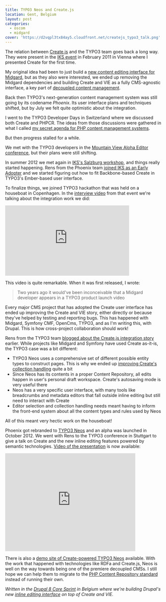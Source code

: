 ```yaml
---
title: TYPO3 Neos and Create.js
location: Gent, Belgium
layout: post
categories:
  - oscom
  - midgard
cover: 'https://d2vqpl3tx84ay5.cloudfront.net/createjs_typo3_talk.png'
---
```

The relation between [Create.js](http://createjs.org/) and the TYPO3 team goes back a long way. They were present in the [IKS event](http://www.iks-project.eu/news-and-events/press-releases/join-us-iks-semantic-interaction-hackathon-vienna-next-month) in February 2011 in Vienna where I presented Create for the first time.

My original idea had been to just build a [new content editing interface for Midgard](http://bergie.iki.fi/blog/introducing_the_midgard_create_user_interface/), but as they also were interested, we ended up removing the Midgard dependencies and building Create and VIE as a fully CMS-agnostic interface, a key part of [decoupled content management](http://bergie.iki.fi/blog/decoupling_content_management/).

Back then TYPO3's next-generation content management system was still going by its codename _Phoenix_. Its user interface plans and techniques shifted, but by July we felt quite optimistic about the integration.

I went to the TYPO3 Developer Days in Switzerland where we discussed both Create and PHPCR. The ideas from those discussions were gathered in what I called [my secret agenda for PHP content management systems](http://bergie.iki.fi/blog/my_secret_agenda_for_php_content_management_systems/).

But then progress stalled for a while.

We met with the TYPO3 developers in the [Mountain View Aloha Editor conference](http://bergie.iki.fi/blog/midgard_create_and_vie_in_the_aloha_editor_conference/), but their plans were still shifting.

In summer 2012 we met again in [IKS's Salzburg workshop](http://blog.iks-project.eu/iks-salzburg-workshop-june-2012/), and things really started happening. Rens from the Phoenix team [joined IKS as an Early Adopter](http://typo3.org/news/article/typo3-phoenix-becomes-iks-early-adaptor/) and we started figuring out how to fit Backbone-based Create in TYPO3's Ember-based user interface.

To finalize things, we joined TYPO3 hackathon that was held on a houseboat in Copenhagen. In the [interview video](http://vimeo.com/50883868) from that event we're talking about the integration work we did:

<iframe src="https://player.vimeo.com/video/50883868?byline=0&amp;portrait=0&amp;badge=0&amp;color=000000" width="400" height="226" frameborder="0" webkitAllowFullScreen mozallowfullscreen allowFullScreen></iframe>

This video is quite remarkable. When it was first released, I wrote:

> Two years ago it would've been inconceivable that a Midgard developer appears in a TYPO3 product launch video

Every major CMS project that has adopted the Create user interface has ended up improving the Create and VIE story, either directly or because they've helped by testing and reporting bugs. This has happened with Midgard, Symfony CMF, OpenCms, TYPO3, and as I'm writing this, with Drupal. This is how cross-project collaboration should work!

Rens from the TYPO3 team [blogged about the Create.js integration story](http://blog.iks-project.eu/typo3-phoenix-running-on-vie-and-createjs/) earlier. While projects like Midgard and Symfony have used Create as-it-is, the TYPO3 case was a bit different:

* TYPO3 Neos uses a comprehensive set of different possible entity types to construct pages. This is why we ended up [improving Create's collection handling](http://bergie.iki.fi/blog/create-collections/) quite a bit
* Since Neos has its contents in a proper Content Repository, all edits happen in user's personal draft workspace. Create's autosaving mode is very useful there
* Neos has a very specific user interface, with many tools like breadcrumbs and metadata editors that fall outside inline editing but still need to interact with Create
* Editor selection and collection handling needs meant having to inform the front-end system about all the content types and rules used by Neos

All of this meant very hectic work on the houseboat!

Phoenix got rebranded to [TYPO3 Neos](http://neos.typo3.org/) and an alpha was launched in October 2012. We went with Rens to the TYPO3 conference in Stuttgart to give a talk on Create and the new inline editing features powered by semantic technologies. [Video of the presentation](http://youtu.be/bBIkLFFkYtc) is now available:

<iframe width="420" height="315" src="https://www.youtube.com/embed/bBIkLFFkYtc" frameborder="0" allowfullscreen></iframe>

There is also a [demo site of Create-powered TYPO3 Neos](http://blog.iks-project.eu/typo3-neos-iks-demo-site/) available. With the work that happened with technologies like RDFa and Create.js, Neos is well on the way towards being one of the premiere decoupled CMSs. I still hope we can help them to migrate to the [PHP Content Repository standard](http://phpcr.github.com/) instead of running their own.

_Written in the [Drupal 8 Core Sprint](http://groups.drupal.org/node/256573) in Belgium where we're building Drupal's new [inline editing interface](http://drupal.org/project/edit) on top of Create and VIE._
